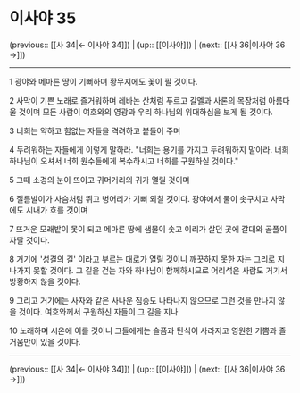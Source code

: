 # 이사야 35

(previous:: [[사 34|← 이사야 34]]) | (up:: [[이사야]]) | (next:: [[사 36|이사야 36 →]])

***




1 
광야와 메마른 땅이 기뻐하며 황무지에도 꽃이 필 것이다. 



2 
사막이 기쁜 노래로 즐거워하며 레바논 산처럼 푸르고 갈멜과 사론의 목장처럼 아름다울 것이며 모든 사람이 여호와의 영광과 우리 하나님의 위대하심을 보게 될 것이다. 



3 
너희는 약하고 힘없는 자들을 격려하고 붙들어 주며 



4 
두려워하는 자들에게 이렇게 말하라. "너희는 용기를 가지고 두려워하지 말아라. 너희 하나님이 오셔서 너희 원수들에게 복수하시고 너희를 구원하실 것이다." 



5 
그때 소경의 눈이 뜨이고 귀머거리의 귀가 열릴 것이며 



6 
절름발이가 사슴처럼 뛰고 벙어리가 기뻐 외칠 것이다. 광야에서 물이 솟구치고 사막에도 시내가 흐를 것이며 



7 
뜨거운 모래밭이 못이 되고 메마른 땅에 샘물이 솟고 이리가 살던 곳에 갈대와 골풀이 자랄 것이다. 



8 
거기에 '성결의 길' 이라고 부르는 대로가 열릴 것이니 깨끗하지 못한 자는 그리로 지나가지 못할 것이다. 그 길을 걷는 자와 하나님이 함께하시므로 어리석은 사람도 거기서 방황하지 않을 것이다. 



9 
그리고 거기에는 사자와 같은 사나운 짐승도 나타나지 않으므로 그런 것을 만나지 않을 것이다. 여호와께서 구원하신 자들이 그 길을 지나 



10 
노래하며 시온에 이를 것이니 그들에게는 슬픔과 탄식이 사라지고 영원한 기쁨과 즐거움만이 있을 것이다.

***

(previous:: [[사 34|← 이사야 34]]) | (up:: [[이사야]]) | (next:: [[사 36|이사야 36 →]])
